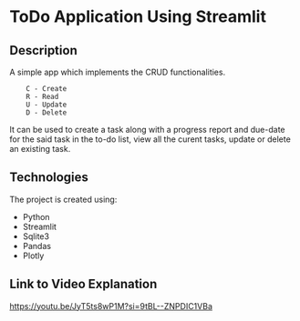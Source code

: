 # ToDo Application Using Streamlit

## Description 
A simple app which implements the CRUD functionalities.

```
    C - Create
    R - Read
    U - Update
    D - Delete
```
It can be used to create a task along with a progress report and due-date for the said task in the to-do list, view all the curent tasks, update or delete an existing task.

## Technologies
The project is created using: 
* Python
* Streamlit
* Sqlite3
* Pandas
* Plotly

## Link to Video Explanation
https://youtu.be/JyT5ts8wP1M?si=9tBL--ZNPDIC1VBa

